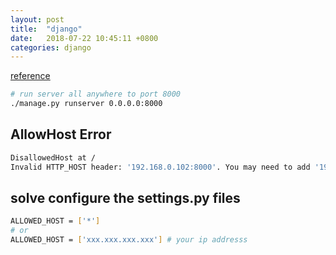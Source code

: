 ```yaml
---
layout: post
title:  "django"
date:   2018-07-22 10:45:11 +0800
categories: django
---
```



[reference]()
```bash
# run server all anywhere to port 8000
./manage.py runserver 0.0.0.0:8000
```



## AllowHost Error
```bash
DisallowedHost at /
Invalid HTTP_HOST header: '192.168.0.102:8000'. You may need to add '192.168.0.102' to ALLOWED_HOSTS.
```

## solve configure the settings.py files
```bash
ALLOWED_HOST = ['*']
# or 
ALLOWED_HOST = ['xxx.xxx.xxx.xxx'] # your ip addresss
```